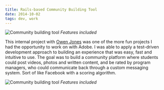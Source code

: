 ```yaml
---
title: Rails-based Community Building Tool
date: 2014-10-02
tags: dev, work
---
```


![][1]
*Features included*

This internal project with [Owen Jones][2] was one of the more fun projects I had the opportunity to work on with Adobe. I was able to apply a test-driven development approach to building an experience that was easy, fast and intuitive to use. The goal was to build a community platform where students could post videos, photos and written content, and be rated by program managers, who could communicate back through a custom messaging system. Sort of like Facebook with a scoring algorithm.

![][3]
*Features included*

[1]: https://rhizome.s3.amazonaws.com/images/adobe/gatherfeed_1.jpg "Community building tool"
[2]: https://www.whoisowenjones.com
[3]: https://rhizome.s3.amazonaws.com/images/adobe/gatherfeed_2.jpg "Community building tool"
